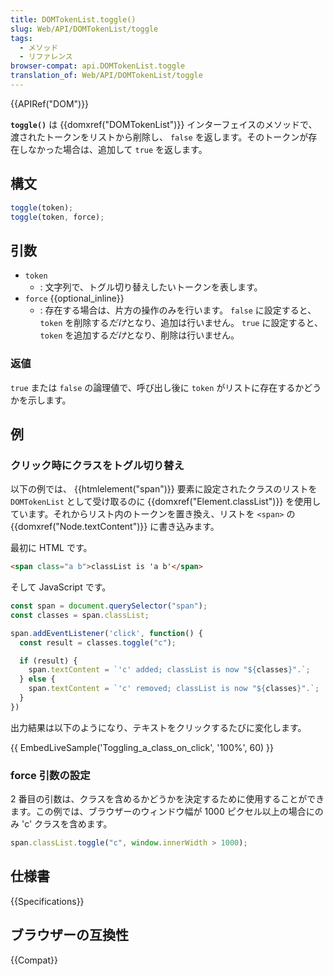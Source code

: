 ```yaml
---
title: DOMTokenList.toggle()
slug: Web/API/DOMTokenList/toggle
tags:
  - メソッド
  - リファレンス
browser-compat: api.DOMTokenList.toggle
translation_of: Web/API/DOMTokenList/toggle
---
```

{{APIRef("DOM")}}

**`toggle()`** は {{domxref("DOMTokenList")}} インターフェイスのメソッドで、渡されたトークンをリストから削除し、 `false` を返します。そのトークンが存在しなかった場合は、追加して `true` を返します。

## 構文

```js
toggle(token);
toggle(token, force);
```

## 引数

- `token`
  - : 文字列で、トグル切り替えしたいトークンを表します。
- `force` {{optional_inline}}
  - : 存在する場合は、片方の操作のみを行います。 `false` に設定すると、 `token` を削除する*だけ*となり、追加は行いません。 `true` に設定すると、 `token` を追加する*だけ*となり、削除は行いません。

### 返値

`true` または `false` の論理値で、呼び出し後に `token` がリストに存在するかどうかを示します。

## 例

### クリック時にクラスをトグル切り替え

以下の例では、 {{htmlelement("span")}} 要素に設定されたクラスのリストを `DOMTokenList` として受け取るのに {{domxref("Element.classList")}} を使用しています。それからリスト内のトークンを置き換え、リストを `<span>` の {{domxref("Node.textContent")}} に書き込みます。

最初に HTML です。

```html
<span class="a b">classList is 'a b'</span>
```

そして JavaScript です。

```js
const span = document.querySelector("span");
const classes = span.classList;

span.addEventListener('click', function() {
  const result = classes.toggle("c");

  if (result) {
    span.textContent = `'c' added; classList is now "${classes}".`;
  } else {
    span.textContent = `'c' removed; classList is now "${classes}".`;
  }
})
```

出力結果は以下のようになり、テキストをクリックするたびに変化します。

{{ EmbedLiveSample('Toggling_a_class_on_click', '100%', 60) }}

### force 引数の設定

2 番目の引数は、クラスを含めるかどうかを決定するために使用することができます。この例では、ブラウザーのウィンドウ幅が 1000 ピクセル以上の場合にのみ 'c' クラスを含めます。

```js
span.classList.toggle("c", window.innerWidth > 1000);
```

## 仕様書

{{Specifications}}

## ブラウザーの互換性

{{Compat}}

